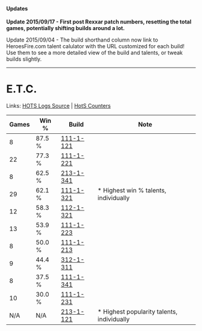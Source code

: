 #### Updates
**Update 2015/09/17 - First post Rexxar patch numbers, resetting the total games, potentially shifting builds around a lot.**

Update 2015/09/04 - The build shorthand column now link to HeroesFire.com talent calulator with the URL customized for each build!  
Use them to see a more detailed view of the build and talents, or tweak builds slightly.

***

# E.T.C.

Links: [HOTS Logs Source](https://www.hotslogs.com/Sitewide/HeroDetails?Hero=E.T.C.) | [HotS Counters](http://hotscounters.com/#/hero/E.T.C.)

Games  | Win %  | Build     | Note
-----  | -----  | -----     | ----
8      | 87.5 % | [111-1-121](http://www.heroesfire.com/hots/talent-calculator/elite-tauren-chieftain#gOhH) | 
22     | 77.3 % | [111-1-221](http://www.heroesfire.com/hots/talent-calculator/elite-tauren-chieftain#gOir) | 
8      | 62.5 % | [213-1-341](http://www.heroesfire.com/hots/talent-calculator/elite-tauren-chieftain#kHmD) | 
29     | 62.1 % | [111-1-321](http://www.heroesfire.com/hots/talent-calculator/elite-tauren-chieftain#gOkP) | * Highest win % talents, individually
12     | 58.3 % | [112-1-321](http://www.heroesfire.com/hots/talent-calculator/elite-tauren-chieftain#gRAf) | 
13     | 53.9 % | [111-1-223](http://www.heroesfire.com/hots/talent-calculator/elite-tauren-chieftain#gOit) | 
8      | 50.0 % | [111-1-213](http://www.heroesfire.com/hots/talent-calculator/elite-tauren-chieftain#gOij) | 
9      | 44.4 % | [312-1-311](http://www.heroesfire.com/hots/talent-calculator/elite-tauren-chieftain#o3SV) | 
8      | 37.5 % | [111-1-341](http://www.heroesfire.com/hots/talent-calculator/elite-tauren-chieftain#gOkj) | 
10     | 30.0 % | [111-1-231](http://www.heroesfire.com/hots/talent-calculator/elite-tauren-chieftain#gOi_) | 
N/A    | N/A    | [213-1-121](http://www.heroesfire.com/hots/talent-calculator/elite-tauren-chieftain#kHin) | * Highest popularity talents, individually

